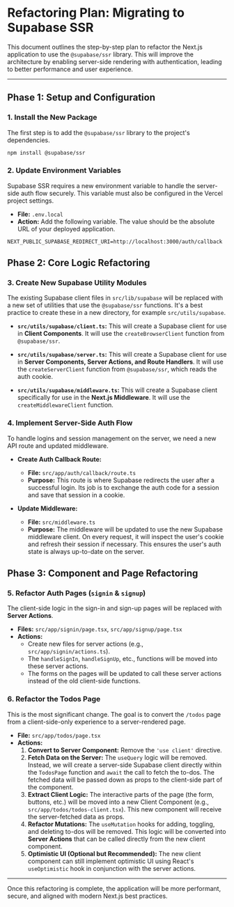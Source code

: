 # Refactoring Plan: Migrating to Supabase SSR

This document outlines the step-by-step plan to refactor the Next.js application to use the `@supabase/ssr` library. This will improve the architecture by enabling server-side rendering with authentication, leading to better performance and user experience.

---

## Phase 1: Setup and Configuration

### 1. Install the New Package

The first step is to add the `@supabase/ssr` library to the project's dependencies.

```bash
npm install @supabase/ssr
```

### 2. Update Environment Variables

Supabase SSR requires a new environment variable to handle the server-side auth flow securely. This variable must also be configured in the Vercel project settings.

- **File:** `.env.local`
- **Action:** Add the following variable. The value should be the absolute URL of your deployed application.

```
NEXT_PUBLIC_SUPABASE_REDIRECT_URI=http://localhost:3000/auth/callback
```

## Phase 2: Core Logic Refactoring

### 3. Create New Supabase Utility Modules

The existing Supabase client files in `src/lib/supabase` will be replaced with a new set of utilities that use the `@supabase/ssr` functions. It's a best practice to create these in a new directory, for example `src/utils/supabase`.

-   **`src/utils/supabase/client.ts`:** This will create a Supabase client for use in **Client Components**. It will use the `createBrowserClient` function from `@supabase/ssr`.

-   **`src/utils/supabase/server.ts`:** This will create a Supabase client for use in **Server Components, Server Actions, and Route Handlers**. It will use the `createServerClient` function from `@supabase/ssr`, which reads the auth cookie.

-   **`src/utils/supabase/middleware.ts`:** This will create a Supabase client specifically for use in the **Next.js Middleware**. It will use the `createMiddlewareClient` function.

### 4. Implement Server-Side Auth Flow

To handle logins and session management on the server, we need a new API route and updated middleware.

-   **Create Auth Callback Route:**
    -   **File:** `src/app/auth/callback/route.ts`
    -   **Purpose:** This route is where Supabase redirects the user after a successful login. Its job is to exchange the auth code for a session and save that session in a cookie.

-   **Update Middleware:**
    -   **File:** `src/middleware.ts`
    -   **Purpose:** The middleware will be updated to use the new Supabase middleware client. On every request, it will inspect the user's cookie and refresh their session if necessary. This ensures the user's auth state is always up-to-date on the server.

## Phase 3: Component and Page Refactoring

### 5. Refactor Auth Pages (`signin` & `signup`)

The client-side logic in the sign-in and sign-up pages will be replaced with **Server Actions**. 

-   **Files:** `src/app/signin/page.tsx`, `src/app/signup/page.tsx`
-   **Actions:**
    -   Create new files for server actions (e.g., `src/app/signin/actions.ts`).
    -   The `handleSignIn`, `handleSignUp`, etc., functions will be moved into these server actions.
    -   The forms on the pages will be updated to call these server actions instead of the old client-side functions.

### 6. Refactor the Todos Page

This is the most significant change. The goal is to convert the `/todos` page from a client-side-only experience to a server-rendered page.

-   **File:** `src/app/todos/page.tsx`
-   **Actions:**
    1.  **Convert to Server Component:** Remove the `'use client'` directive.
    2.  **Fetch Data on the Server:** The `useQuery` logic will be removed. Instead, we will create a server-side Supabase client directly within the `TodosPage` function and `await` the call to fetch the to-dos. The fetched data will be passed down as props to the client-side part of the component.
    3.  **Extract Client Logic:** The interactive parts of the page (the form, buttons, etc.) will be moved into a new Client Component (e.g., `src/app/todos/todos-client.tsx`). This new component will receive the server-fetched data as props.
    4.  **Refactor Mutations:** The `useMutation` hooks for adding, toggling, and deleting to-dos will be removed. This logic will be converted into **Server Actions** that can be called directly from the new client component.
    5.  **Optimistic UI (Optional but Recommended):** The new client component can still implement optimistic UI using React's `useOptimistic` hook in conjunction with the server actions.

---

Once this refactoring is complete, the application will be more performant, secure, and aligned with modern Next.js best practices.
